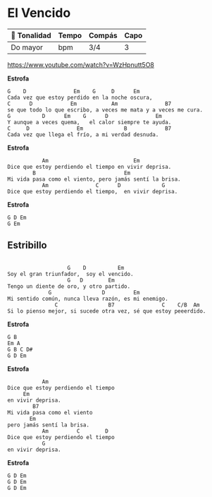 # El Vencido

| 🎸  Tonalidad | Tempo | Compás | Capo |
| ------------ | ----- | ------ | ---- |
| Do mayor     | bpm   | 3/4    | 3    |

https://www.youtube.com/watch?v=WzHpnutt5O8

**Estrofa**
```
G    D               Em    G     D      Em
Cada vez que estoy perdido en la noche oscura,
C      D            Em           Am               B7
se que todo lo que escribo, a veces me mata y a veces me cura.
G          D      Em    G      D               Em
Y aunque a veces quema,   el calor siempre te ayuda.
C     D               Em             B            B7
Cada vez que llega el frío, a mi verdad desnuda.
```
**Estrofa**
```
           Am                           Em
Dice que estoy perdiendo el tiempo en vivir deprisa.
        B                            Em
Mi vida pasa como el viento, pero jamás sentí la brisa.
           Am               C      D             G
Dice que estoy perdiendo el tiempo,  en vivir deprisa.
```
**Estrofa**
```
G D Em
G Em

```
## Estribillo
```

                   G    D          Em
Soy el gran triunfador,  soy el vencido.
                   G   D        Em
Tengo un diente de oro, y otro partido.
             G                D         Em
Mi sentido común, nunca lleva razón, es mi enemigo.
               C                B7               C    C/B  Am
Si lo pienso mejor, si sucede otra vez, sé que estoy peeerdido.

```
**Estrofa**
```
G B
Em A
G B C D#
G D Em
```
**Estrofa**
```
           Am
Dice que estoy perdiendo el tiempo
     Em
en vivir deprisa.
        B7
Mi vida pasa como el viento
       Em
pero jamás sentí la brisa.
           Am         C        D
Dice que estoy perdiendo el tiempo
           G
en vivir deprisa.

```
**Estrofa**
```
G D Em
G D Em
G D Em
```